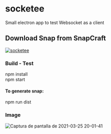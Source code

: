 # socketee
Small electron app to test Websocket as a client

<h2>Download Snap from SnapCraft</h2>
<a href="https://snapcraft.io/socketee">
  <img alt="socketee" src="https://snapcraft.io/socketee/badge.svg" />
</a>

<h3>Build - Test</h3>
npm install <br>
npm start

<h4>To generate snap:</h4>
npm run dist

<h3>Image</h3>

![Captura de pantalla de 2021-03-25 20-01-41](https://user-images.githubusercontent.com/9892777/112703665-8abf2580-8e76-11eb-85b2-b1ec8965c271.png)
